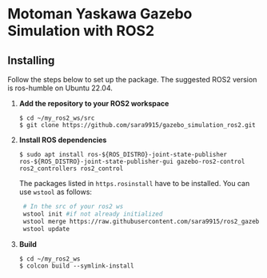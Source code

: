 # Motoman Yaskawa Gazebo Simulation with ROS2 
## Installing
Follow the steps below to set up the package. The suggested ROS2 version is ros-humble on Ubuntu 22.04.

1. **Add the repository to your ROS2 workspace**
    ```
    $ cd ~/my_ros2_ws/src
    $ git clone https://github.com/sara9915/gazebo_simulation_ros2.git
    ```

2. **Install ROS dependencies**
    ```
    $ sudo apt install ros-${ROS_DISTRO}-joint-state-publisher ros-${ROS_DISTRO}-joint-state-publisher-gui gazebo-ros2-control ros2_controllers ros2_control
    
    ```
    The packages listed in `https.rosinstall` have to be installed. You can use `wstool` as follows:
   ```bash
    # In the src of your ros2 ws
    wstool init #if not already initialized
    wstool merge https://raw.githubusercontent.com/sara9915/ros2_gazebo_simulation/main/https.rosinstall
    wstool update
    ```

3. **Build**
    ```
    $ cd ~/my_ros2_ws
    $ colcon build --symlink-install
    ```


